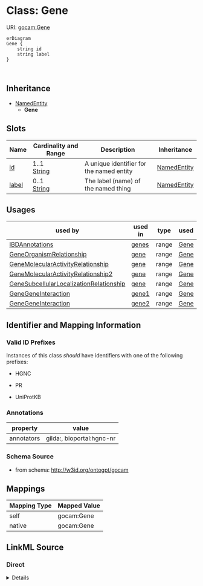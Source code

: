 # Class: Gene



URI: [gocam:Gene](http://w3id.org/ontogpt/gocam/Gene)


```mermaid
erDiagram
Gene {
    string id  
    string label  
}



```




## Inheritance
* [NamedEntity](NamedEntity.md)
    * **Gene**



## Slots

| Name | Cardinality and Range | Description | Inheritance |
| ---  | --- | --- | --- |
| [id](id.md) | 1..1 <br/> [String](String.md) | A unique identifier for the named entity | [NamedEntity](NamedEntity.md) |
| [label](label.md) | 0..1 <br/> [String](String.md) | The label (name) of the named thing | [NamedEntity](NamedEntity.md) |





## Usages

| used by | used in | type | used |
| ---  | --- | --- | --- |
| [IBDAnnotations](IBDAnnotations.md) | [genes](genes.md) | range | [Gene](Gene.md) |
| [GeneOrganismRelationship](GeneOrganismRelationship.md) | [gene](gene.md) | range | [Gene](Gene.md) |
| [GeneMolecularActivityRelationship](GeneMolecularActivityRelationship.md) | [gene](gene.md) | range | [Gene](Gene.md) |
| [GeneMolecularActivityRelationship2](GeneMolecularActivityRelationship2.md) | [gene](gene.md) | range | [Gene](Gene.md) |
| [GeneSubcellularLocalizationRelationship](GeneSubcellularLocalizationRelationship.md) | [gene](gene.md) | range | [Gene](Gene.md) |
| [GeneGeneInteraction](GeneGeneInteraction.md) | [gene1](gene1.md) | range | [Gene](Gene.md) |
| [GeneGeneInteraction](GeneGeneInteraction.md) | [gene2](gene2.md) | range | [Gene](Gene.md) |






## Identifier and Mapping Information


### Valid ID Prefixes

Instances of this class *should* have identifiers with one of the following prefixes:

* HGNC

* PR

* UniProtKB






### Annotations

| property | value |
| --- | --- |
| annotators | gilda:, bioportal:hgnc-nr |



### Schema Source


* from schema: http://w3id.org/ontogpt/gocam





## Mappings

| Mapping Type | Mapped Value |
| ---  | ---  |
| self | gocam:Gene |
| native | gocam:Gene |





## LinkML Source

<!-- TODO: investigate https://stackoverflow.com/questions/37606292/how-to-create-tabbed-code-blocks-in-mkdocs-or-sphinx -->

### Direct

<details>
```yaml
name: Gene
id_prefixes:
- HGNC
- PR
- UniProtKB
annotations:
  annotators:
    tag: annotators
    value: gilda:, bioportal:hgnc-nr
from_schema: http://w3id.org/ontogpt/gocam
rank: 1000
is_a: NamedEntity

```
</details>

### Induced

<details>
```yaml
name: Gene
id_prefixes:
- HGNC
- PR
- UniProtKB
annotations:
  annotators:
    tag: annotators
    value: gilda:, bioportal:hgnc-nr
from_schema: http://w3id.org/ontogpt/gocam
rank: 1000
is_a: NamedEntity
attributes:
  id:
    name: id
    annotations:
      prompt.skip:
        tag: prompt.skip
        value: 'true'
    description: A unique identifier for the named entity
    comments:
    - this is populated during the grounding and normalization step
    from_schema: http://w3id.org/ontogpt/gocam
    rank: 1000
    identifier: true
    alias: id
    owner: Gene
    domain_of:
    - NamedEntity
    - Publication
    range: string
  label:
    name: label
    annotations:
      owl:
        tag: owl
        value: AnnotationProperty, AnnotationAssertion
    description: The label (name) of the named thing
    from_schema: http://w3id.org/ontogpt/gocam
    aliases:
    - name
    rank: 1000
    slot_uri: rdfs:label
    alias: label
    owner: Gene
    domain_of:
    - NamedEntity
    range: string

```
</details>